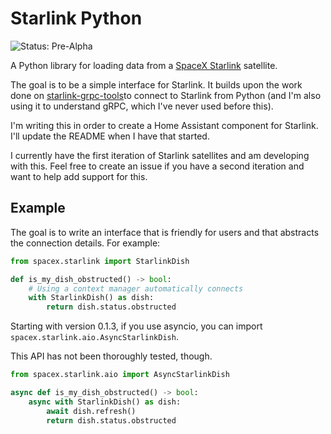 # Starlink Python

![Status: Pre-Alpha](https://img.shields.io/badge/status-alpha-yellow)

A Python library for loading data from a [SpaceX Starlink](https://www.starlink.com/) satellite.

The goal is to be a simple interface for Starlink. It builds upon the work done on [starlink-grpc-tools](https://github.com/sparky8512/starlink-grpc-tools)to connect to Starlink from Python (and I'm also using it to understand gRPC, which I've never used before this).

I'm writing this in order to create a Home Assistant component for Starlink. I'll update the README when I have that started.

I currently have the first iteration of Starlink satellites and am developing with this. Feel free to create an issue if you have a second iteration and want to help add support for this.

## Example

The goal is to write an interface that is friendly for users and that abstracts the connection details. For example:

```python
from spacex.starlink import StarlinkDish

def is_my_dish_obstructed() -> bool:
    # Using a context manager automatically connects
    with StarlinkDish() as dish:
        return dish.status.obstructed
```

Starting with version 0.1.3, if you use asyncio, you can import `spacex.starlink.aio.AsyncStarlinkDish`.

This API has not been thoroughly tested, though. 

```python
from spacex.starlink.aio import AsyncStarlinkDish

async def is_my_dish_obstructed() -> bool:
    async with StarlinkDish() as dish:
        await dish.refresh()
        return dish.status.obstructed
```